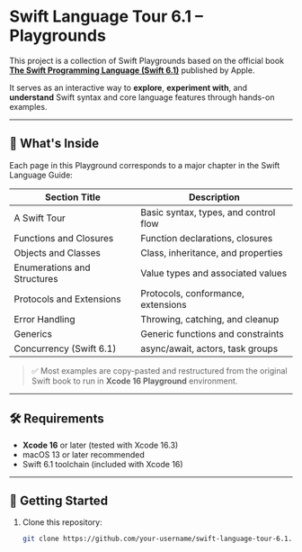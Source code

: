 # Swift Language Tour 6.1 – Playgrounds

This project is a collection of Swift Playgrounds based on the official book  
**[The Swift Programming Language (Swift 6.1)](https://docs.swift.org/swift-book/)** published by Apple.

It serves as an interactive way to **explore**, **experiment with**, and **understand** Swift syntax and core language features through hands-on examples.

---

## 📘 What's Inside

Each page in this Playground corresponds to a major chapter in the Swift Language Guide:

| Section Title                 | Description                            |
|------------------------------|----------------------------------------|
| A Swift Tour                 | Basic syntax, types, and control flow  |
| Functions and Closures       | Function declarations, closures        |
| Objects and Classes          | Class, inheritance, and properties     |
| Enumerations and Structures  | Value types and associated values      |
| Protocols and Extensions     | Protocols, conformance, extensions     |
| Error Handling               | Throwing, catching, and cleanup        |
| Generics                     | Generic functions and constraints      |
| Concurrency (Swift 6.1)      | async/await, actors, task groups       |

> ✅ Most examples are copy-pasted and restructured from the original Swift book to run in **Xcode 16 Playground** environment.

---

## 🛠 Requirements

- **Xcode 16** or later (tested with Xcode 16.3)
- macOS 13 or later recommended
- Swift 6.1 toolchain (included with Xcode 16)

---

## 🚀 Getting Started

1. Clone this repository:
   ```bash
   git clone https://github.com/your-username/swift-language-tour-6.1.git